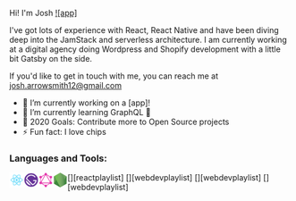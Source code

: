 Hi! I'm Josh
[![app]](https://github.com/josharrowsmith/skateparks-app)

I've got lots of experience with React, React Native and have been diving deep into the JamStack and serverless architecture. I am currently working at a digital agency doing Wordpress and Shopify development with a little bit Gatsby on the side.

If you'd like to get in touch with me, you can reach me at josh.arrowsmith12@gmail.com

- 🔭 I’m currently working on a [app]!
- 🌱 I’m currently learning GraphQL 🤣
- 🥅 2020 Goals: Contribute more to Open Source projects
- ⚡ Fun fact: I love chips

### Languages and Tools:
[<img align="left" alt="React" width="26px" src="https://raw.githubusercontent.com/github/explore/80688e429a7d4ef2fca1e82350fe8e3517d3494d/topics/react/react.png" />][reactplaylist]
[<img align="left" alt="Gatsby" width="26px" src="https://raw.githubusercontent.com/github/explore/e94815998e4e0713912fed477a1f346ec04c3da2/topics/gatsby/gatsby.png" />][webdevplaylist]
[<img align="left" alt="GraphQL" width="26px" src="https://raw.githubusercontent.com/github/explore/80688e429a7d4ef2fca1e82350fe8e3517d3494d/topics/graphql/graphql.png" />][webdevplaylist]
[<img align="left" alt="Node.js" width="26px" src="https://raw.githubusercontent.com/github/explore/80688e429a7d4ef2fca1e82350fe8e3517d3494d/topics/nodejs/nodejs.png" />][webdevplaylist]